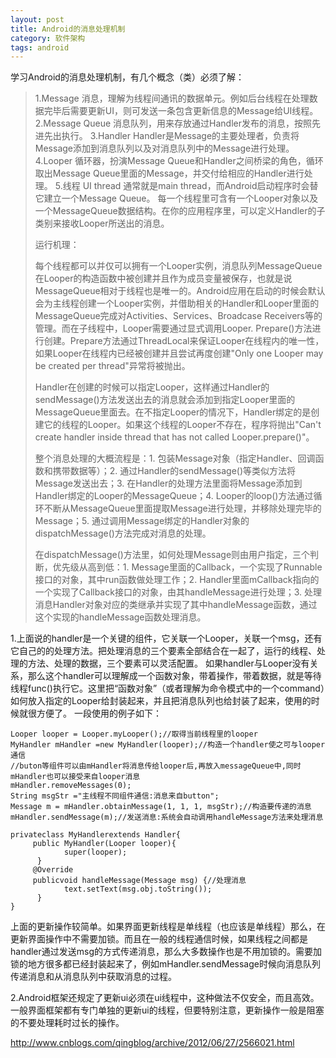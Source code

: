 ```yaml
---
layout: post
title: Android的消息处理机制
category: 软件架构
tags: android
---
```



学习Android的消息处理机制，有几个概念（类）必须了解：
 

> 1.Message 消息，理解为线程间通讯的数据单元。例如后台线程在处理数据完毕后需要更新UI，则可发送一条包含更新信息的Message给UI线程。
> 2.Message Queue 消息队列，用来存放通过Handler发布的消息，按照先进先出执行。
> 3.Handler Handler是Message的主要处理者，负责将Message添加到消息队列以及对消息队列中的Message进行处理。
> 4.Looper 循环器，扮演Message Queue和Handler之间桥梁的角色，循环取出Message Queue里面的Message，并交付给相应的Handler进行处理。
> 5.线程 UI thread 通常就是main thread，而Android启动程序时会替它建立一个Message Queue。 每一个线程里可含有一个Looper对象以及一个MessageQueue数据结构。在你的应用程序里，可以定义Handler的子类别来接收Looper所送出的消息。
> 
> 运行机理：
> 
> 每个线程都可以并仅可以拥有一个Looper实例，消息队列MessageQueue在Looper的构造函数中被创建并且作为成员变量被保存，也就是说MessageQueue相对于线程也是唯一的。Android应用在启动的时候会默认会为主线程创建一个Looper实例，并借助相关的Handler和Looper里面的MessageQueue完成对Activities、Services、Broadcase
> Receivers等的管理。而在子线程中，Looper需要通过显式调用Looper.
> Prepare()方法进行创建。Prepare方法通过ThreadLocal来保证Looper在线程内的唯一性，如果Looper在线程内已经被创建并且尝试再度创建"Only
> one Looper may be created per thread"异常将被抛出。
> 
> Handler在创建的时候可以指定Looper，这样通过Handler的sendMessage()方法发送出去的消息就会添加到指定Looper里面的MessageQueue里面去。在不指定Looper的情况下，Handler绑定的是创建它的线程的Looper。如果这个线程的Looper不存在，程序将抛出"Can't
> create handler inside thread that has not called Looper.prepare()"。
> 
> 整个消息处理的大概流程是：1. 包装Message对象（指定Handler、回调函数和携带数据等）；2.
> 通过Handler的sendMessage()等类似方法将Message发送出去；3.
> 在Handler的处理方法里面将Message添加到Handler绑定的Looper的MessageQueue；4.
> Looper的loop()方法通过循环不断从MessageQueue里面提取Message进行处理，并移除处理完毕的Message；5.
> 通过调用Message绑定的Handler对象的dispatchMessage()方法完成对消息的处理。
> 
> 在dispatchMessage()方法里，如何处理Message则由用户指定，三个判断，优先级从高到低：1.
> Message里面的Callback，一个实现了Runnable接口的对象，其中run函数做处理工作；2.
> Handler里面mCallback指向的一个实现了Callback接口的对象，由其handleMessage进行处理；3.
> 处理消息Handler对象对应的类继承并实现了其中handleMessage函数，通过这个实现的handleMessage函数处理消息。

1.上面说的handler是一个关键的组件，它关联一个Looper，关联一个msg，还有它自己的的处理方法。把处理消息的三个要素全部结合在一起了，运行的线程、处理的方法、处理的数据，三个要素可以灵活配置。
如果handler与Looper没有关系，那么这个handler可以理解成一个函数对象，带着操作，带着数据，就是等待线程func()执行它。这里把“函数对象”（或者理解为命令模式中的一个command）如何放入指定的Looper给封装起来，并且把消息队列也给封装了起来，使用的时候就很方便了。
一段使用的例子如下：

```
Looper looper = Looper.myLooper();//取得当前线程里的looper
MyHandler mHandler =new MyHandler(looper);//构造一个handler使之可与looper通信
//buton等组件可以由mHandler将消息传给looper后,再放入messageQueue中,同时mHandler也可以接受来自looper消息
mHandler.removeMessages(0);
String msgStr ="主线程不同组件通信:消息来自button";
Message m = mHandler.obtainMessage(1, 1, 1, msgStr);//构造要传递的消息
mHandler.sendMessage(m);//发送消息:系统会自动调用handleMessage方法来处理消息

privateclass MyHandlerextends Handler{             
	 public MyHandler(Looper looper){
			super(looper);
	  }
	 @Override
	 publicvoid handleMessage(Message msg) {//处理消息
			text.setText(msg.obj.toString());
	  }            
}
```
上面的更新操作较简单。如果界面更新线程是单线程（也应该是单线程）那么，在更新界面操作中不需要加锁。而且在一般的线程通信时候，如果线程之间都是handler通过发送msg的方式传递消息，那么大多数操作也是不用加锁的。需要加锁的地方很多都已经封装起来了，例如mHandler.sendMessage时候向消息队列传递消息和从消息队列中获取消息的过程。

2.Android框架还规定了更新ui必须在ui线程中，这种做法不仅安全，而且高效。一般界面框架都有专门单独的更新ui的线程，但要特别注意，更新操作一般是阻塞的不要处理耗时过长的操作。


http://www.cnblogs.com/qingblog/archive/2012/06/27/2566021.html

